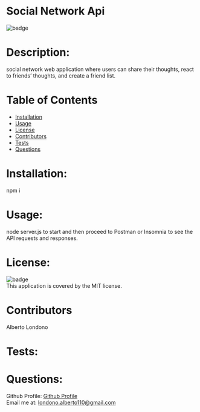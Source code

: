 # Social Network Api

![badge](https://img.shields.io/badge/license-MIT-orange)

# Description: 
social network web application where users can share their thoughts, react to friends’ thoughts, and create a friend list.

# Table of Contents
* [Installation](#installation)
* [Usage](#usage)
* [License](#license)
* [Contributors](#contributors)
* [Tests](#tests)
* [Questions](#questions)

# Installation:
npm i
# Usage: 
node server.js to start and then proceed to Postman or Insomnia to see the API requests and responses.
# License:
![badge](https://img.shields.io/badge/license-MIT-orange)
<br />
This application is covered by the MIT license. 
# Contributors 
Alberto Londono
# Tests:

# Questions:
Github Profile: [Github Profile](https://github.com/Guapguap)
<br>
Email me at: londono.alberto110@gmail.com


